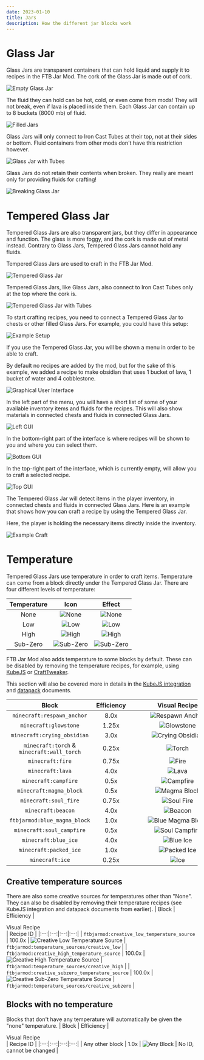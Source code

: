 ```yaml
---
date: 2023-01-10
title: Jars
description: How the different jar blocks work
---
```


# Glass Jar

Glass Jars are transparent containers that can hold liquid and supply it to recipes in the FTB Jar Mod. The cork of the Glass Jar is made out of cork.

![Empty Glass Jar](./images/jars/glass-jar.png "Empty Glass Jar")

The fluid they can hold can be hot, cold, or even come from mods! They will not break, even if lava is placed inside them. Each Glass Jar can contain up to 8 buckets (8000 mb) of fluid.

![Filled Jars](./images/jars/filled-glass-jars.png "Filled Jars")

Glass Jars will only connect to Iron Cast Tubes at their top, not at their sides or bottom. Fluid containers from other mods don't have this restriction however.

![Glass Jar with Tubes](./images/jars/glass-jar-and-tube.png "Glass Jar with Tubes")

Glass Jars do not retain their contents when broken. They really are meant only for providing fluids for crafting!

![Breaking Glass Jar](./images/jars/glass-jar-breaking.gif "Breaking Glass Jar")

# Tempered Glass Jar

Tempered Glass Jars are also transparent jars, but they differ in appearance and function. The glass is more foggy, and the cork is made out of metal instead. Contrary to Glass Jars, Tempered Glass Jars cannot hold any fluids.

Tempered Glass Jars are used to craft in the FTB Jar Mod.

![Tempered Glass Jar](./images/jars/tempered-glass-jar.png "Tempered Glass Jar")

Tempered Glass Jars, like Glass Jars, also connect to Iron Cast Tubes only at the top where the cork is.

![Tempered Glass Jar with Tubes](./images/jars/tempered-glass-jar-and-tube.png "Tempered Glass Jar with Tubes")

To start crafting recipes, you need to connect a Tempered Glass Jar to chests or other filled Glass Jars. For example, you could have this setup:

![Example Setup](./images/jars/simple-setup.png "Example Setup")

If you use the Tempered Glass Jar, you will be shown a menu in order to be able to craft.

By default no recipes are added by the mod, but for the sake of this example, we added a recipe to make obsidian that uses 1 bucket of lava, 1 bucket of water and 4 cobblestone.

![Graphical User Interface](./images/jars/sample-gui.png "Graphical User Interface")

In the left part of the menu, you will have a short list of some of your available inventory items and fluids for the recipes. This will also show materials in connected chests and fluids in connected Glass Jars.

![Left GUI](./images/jars/gui-left.png "Left GUI")

In the bottom-right part of the interface is where recipes will be shown to you and where you can select them.

![Bottom GUI](./images/jars/gui-bottom.png "Bottom GUI")

In the top-right part of the interface, which is currently empty, will allow you to craft a selected recipe.

![Top GUI](./images/jars/gui-top.png "Top GUI")

The Tempered Glass Jar will detect items in the player inventory, in connected chests and fluids in connected Glass Jars. Here is an example that shows how you can craft a recipe by using the Tempered Glass Jar.

Here, the player is holding the necessary items directly inside the inventory.

![Example Craft](./images/jars/sample-recipe.gif "Example Craft")

# Temperature

Tempered Glass Jars use temperature in order to craft items. Temperature can come from a block directly under the Tempered Glass Jar. There are four different levels of temperature:

| Temperature | Icon | Effect |
|:--:|:--:|:--:|
| None | ![None](./images/jars/temperature-none.png "None") | ![None](./images/jars/tempered-glass-jar-none.png "None") |
| Low | ![Low](./images/jars/temperature-low.png "Low") | ![Low](./images/jars/tempered-glass-jar-low.png "Low") |
| High | ![High](./images/jars/temperature-high.png "High") | ![High](./images/jars/tempered-glass-jar-high.png "High") |
| Sub-Zero | ![Sub-Zero](./images/jars/temperature-subzero.png "Sub-Zero") | ![Sub-Zero](./images/jars/tempered-glass-jar-subzero.png "Sub-Zero") |

FTB Jar Mod also adds temperature to some blocks by default. These can be disabled by removing the temperature recipes, for example, using [KubeJS](https://www.curseforge.com/minecraft/mc-mods/kubejs-forge) or [CraftTweaker](https://www.curseforge.com/minecraft/mc-mods/crafttweaker).

This section will also be covered more in details in the [KubeJS integration](../for-kubejs.md) and [datapack](../for-datapacks.md) documents.


| Block | Efficiency | <div style="width:15em">Visual Recipe</div> | Recipe ID |
|:--:|:--:|:--:|:--:|
| `minecraft:respawn_anchor` | 8.0x | ![Respawn Anchor](./images/jars/built-in/none-1.png "Respawn Anchor") | `ftbjarmod:temperature_sources/respawn_anchor` |
| `minecraft:glowstone` | 1.25x | ![Glowstone](./images/jars/built-in/none-2.png "Glowstone") | `ftbjarmod:temperature_sources/glowstone_block` |
| `minecraft:crying_obsidian` | 3.0x | ![Crying Obsidian](./images/jars/built-in/none-3.png "Crying Obsidian") | `ftbjarmod:temperature_sources/crying_obsidian` |
| `minecraft:torch` & `minecraft:wall_torch` | 0.25x | ![Torch](./images/jars/built-in/low-1.png "Torch") | `ftbjarmod:temperature_sources/torch` & `ftbjarmod:temperature_sources/wall_torch` |
| `minecraft:fire` | 0.75x | ![Fire](./images/jars/built-in/low-2.gif "Fire") | `ftbjarmod:temperature_sources/fire` |
| `minecraft:lava` | 4.0x | ![Lava](./images/jars/built-in/low-3.png "Lava") | `ftbjarmod:temperature_sources/lava` |
| `minecraft:campfire` | 0.5x | ![Campfire](./images/jars/built-in/low-4.png "Campfire") | `ftbjarmod:temperature_sources/campfire` |
| `minecraft:magma_block` | 0.5x | ![Magma Block](./images/jars/built-in/low-5.png "Magma Block") | `ftbjarmod:temperature_sources/magma_block` |
| `minecraft:soul_fire` | 0.75x | ![Soul Fire](./images/jars/built-in/high-1.gif "Soul Fire") | `ftbjarmod:temperature_sources/soul_fire` |
| `minecraft:beacon` | 4.0x | ![Beacon](./images/jars/built-in/high-2.png "Beacon") | `ftbjarmod:temperature_sources/beacon` |
| `ftbjarmod:blue_magma_block` | 1.0x | ![Blue Magma Block](./images/jars/built-in/high-3.png "Blue Magma Block") | `ftbjarmod:temperature_sources/blue_magma_block` |
| `minecraft:soul_campfire` | 0.5x | ![Soul Campfire](./images/jars/built-in/high-4.png "Soul Campfire") | `ftbjarmod:temperature_sources/soul_campfire` |
| `minecraft:blue_ice` | 4.0x | ![Blue Ice](./images/jars/built-in/subzero-1.png "Blue Ice") | `ftbjarmod:temperature_sources/blue_ice` |
| `minecraft:packed_ice` | 1.0x | ![Packed Ice](./images/jars/built-in/subzero-2.png "Packed Ice") | `ftbjarmod:temperature_sources/packed_ice` |
| `minecraft:ice` | 0.25x | ![Ice](./images/jars/built-in/subzero-3.png "Ice") | `ftbjarmod:temperature_sources/ice` |

## Creative temperature sources

There are also some creative sources for temperatures other than "None". They can also be disabled by removing their temperature recipes (see KubeJS integration and datapack documents from earlier).
| Block | Efficiency | <div style="width:15em">Visual Recipe</div> | Recipe ID |
|:--:|:--:|:--:|:--:|
| `ftbjarmod:creative_low_temperature_source` | 100.0x | ![Creative Low Temperature Source](./images/jars/built-in/low-creative.png "Creative Low Temperature Source") | `ftbjarmod:temperature_sources/creative_low` |
| `ftbjarmod:creative_high_temperature_source` | 100.0x | ![Creative High Temperature Source](./images/jars/built-in/high-creative.png "Creative High Temperature Source") | `ftbjarmod:temperature_sources/creative_high` |
| `ftbjarmod:creative_subzero_temperature_source` | 100.0x | ![Creative Sub-Zero Temperature Source](./images/jars/built-in/subzero-creative.png "Creative Sub-Zero Temperature Source") | `ftbjarmod:temperature_sources/creative_subzero` |

## Blocks with no temperature

Blocks that don't have any temperature will automatically be given the "none" temperature.
| Block | Efficiency | <div style="width:15em">Visual Recipe</div> | Recipe ID |
|:--:|:--:|:--:|:--:|
| Any other block | 1.0x | ![Any Block](./images/jars/built-in/none-4.png "Any Block") | No ID, cannot be changed |